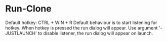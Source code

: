 # Run-Clone

Default hotkey: CTRL + WIN + R
Default behaviour is to start listening for hotkey. When hotkey is pressed the run dialog will appear.
Use argument '-JUSTLAUNCH' to disable listener, the run dialog will appear on launch.